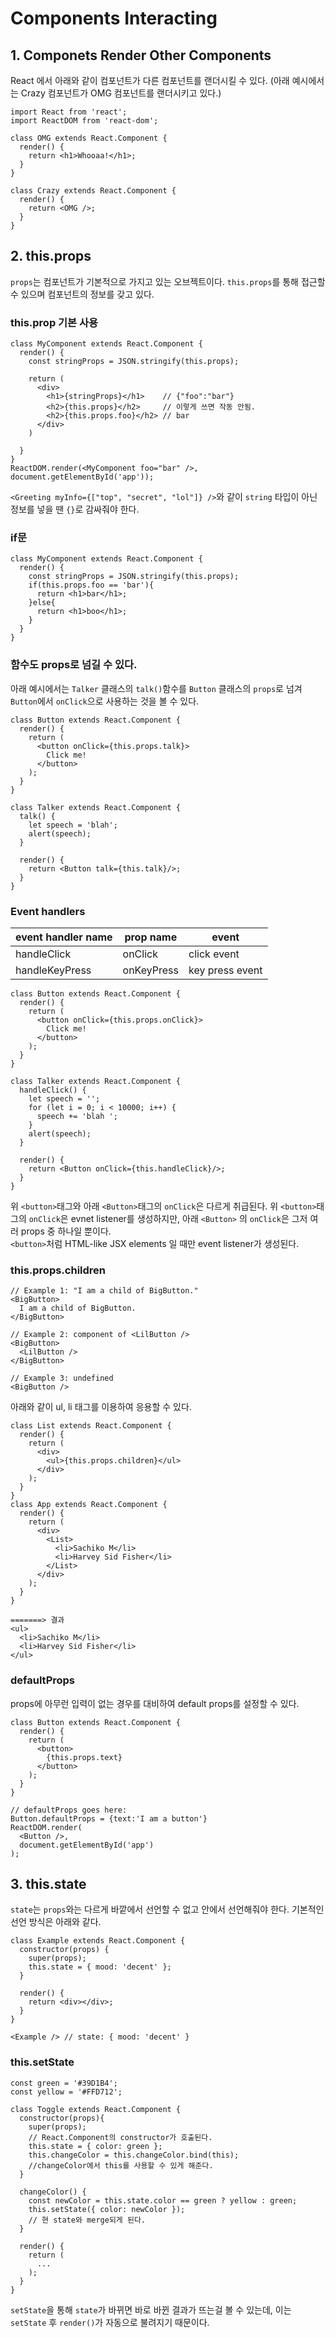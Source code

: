 # Components Interacting

## 1. Componets Render Other Components
React 에서 아래와 같이 컴포넌트가 다른 컴포넌트를 랜더시킬 수 있다. (아래 예시에서는 Crazy 컴포넌트가 OMG 컴포넌트를 랜더시키고 있다.)
```react
import React from 'react';
import ReactDOM from 'react-dom';

class OMG extends React.Component {
  render() {
    return <h1>Whooaa!</h1>;
  }
}

class Crazy extends React.Component {
  render() {
    return <OMG />;
  }
}
```
## 2. this.props
`props`는 컴포넌트가 기본적으로 가지고 있는 오브젝트이다. `this.props`를 통해 접근할 수 있으며 컴포넌트의 정보를 갖고 있다. 
### this.prop 기본 사용
```react
class MyComponent extends React.Component {
  render() {
  	const stringProps = JSON.stringify(this.props);

    return (
      <div>
        <h1>{stringProps}</h1>    // {"foo":"bar"}
        <h2>{this.props}</h2>     // 이렇게 쓰면 작동 안됨. 
        <h2>{this.props.foo}</h2> // bar
      </div>
    )
    
  }
}
ReactDOM.render(<MyComponent foo="bar" />, document.getElementById('app'));
```
`<Greeting myInfo={["top", "secret", "lol"]} />`와 같이 `string` 타입이 아닌 정보를 넣을 땐 `{}`로 감싸줘야 한다. 
### if문
```react
class MyComponent extends React.Component {
  render() {
  	const stringProps = JSON.stringify(this.props);
    if(this.props.foo == 'bar'){
      return <h1>bar</h1>;
    }else{
      return <h1>boo</h1>;
    }
  }
}
```
### 함수도 props로 넘길 수 있다.
아래 예시에서는 `Talker` 클래스의 `talk()`함수를 `Button` 클래스의 `props`로 넘겨 `Button`에서 `onClick`으로 사용하는 것을 볼 수 있다. 
```react
class Button extends React.Component {
  render() {
    return (
      <button onClick={this.props.talk}>
        Click me!
      </button>
    );
  }
}
```
```react
class Talker extends React.Component {
  talk() {
    let speech = 'blah';
    alert(speech);
  }
  
  render() {
    return <Button talk={this.talk}/>;
  }
}
```
### Event handlers
| event handler name | prop name  | event           |
|--------------------|------------|-----------------|
| handleClick        | onClick    | click event     |
| handleKeyPress     | onKeyPress | key press event |
```react
class Button extends React.Component {
  render() {
    return (
      <button onClick={this.props.onClick}>
        Click me!
      </button>
    );
  }
}
```
```react
class Talker extends React.Component {
  handleClick() {
    let speech = '';
    for (let i = 0; i < 10000; i++) {
      speech += 'blah ';
    }
    alert(speech);
  }
  
  render() {
    return <Button onClick={this.handleClick}/>;
  }
}
```
위 `<button>`태그와 아래 `<Button>`태그의 `onClick`은 다르게 취급된다. 위 `<button>`태그의 `onClick`은 evnet listener를 생성하지만, 아래 `<Button>` 의 `onClick`은 그저 여러 props 중 하나일 뿐이다. <br/>
`<button>`처럼 HTML-like JSX elements 일 때만 event listener가 생성된다. 

### this.props.children
```react
// Example 1: "I am a child of BigButton."
<BigButton>
  I am a child of BigButton.
</BigButton>
```
```react
// Example 2: component of <LilButton />
<BigButton>
  <LilButton />
</BigButton>
```
```react
// Example 3: undefined
<BigButton />
```
아래와 같이 ul, li 태그를 이용하여 응용할 수 있다. 
```react
class List extends React.Component {
  render() {
    return (
      <div>
        <ul>{this.props.children}</ul>
      </div>
    );
  }
}
class App extends React.Component {
  render() {
    return (
      <div>
        <List>
          <li>Sachiko M</li>
          <li>Harvey Sid Fisher</li>
        </List>
      </div>
    );
  }
}

=======> 결과
<ul>
  <li>Sachiko M</li>
  <li>Harvey Sid Fisher</li>
</ul>
```
### defaultProps
props에 아무런 입력이 없는 경우를 대비하여 default props를 설정할 수 있다. 
```react
class Button extends React.Component {
  render() {
    return (
      <button>
        {this.props.text}
      </button>
    );
  }
}

// defaultProps goes here:
Button.defaultProps = {text:'I am a button'}
ReactDOM.render(
  <Button />, 
  document.getElementById('app')
);
```
## 3. this.state
`state`는 `props`와는 다르게 바깥에서 선언할 수 없고 안에서 선언해줘야 한다. 
기본적인 선언 방식은 아래와 같다.
```react
class Example extends React.Component {
  constructor(props) {
    super(props);
    this.state = { mood: 'decent' };
  }

  render() {
    return <div></div>;
  }
}

<Example /> // state: { mood: 'decent' }
```

### this.setState
```react
const green = '#39D1B4';
const yellow = '#FFD712';

class Toggle extends React.Component {
  constructor(props){
    super(props); 
    // React.Component의 constructor가 호출된다.
    this.state = { color: green };
    this.changeColor = this.changeColor.bind(this); 
    //changeColor에서 this를 사용할 수 있게 해준다.
  }
  
  changeColor() {
    const newColor = this.state.color == green ? yellow : green;
    this.setState({ color: newColor });
    // 현 state와 merge되게 된다. 
  }
  
  render() {
    return (
      ...
    );
  }
}
```
`setState`을 통해 `state`가 바뀌면 바로 바뀐 결과가 뜨는걸 볼 수 있는데, 이는 `setState` 후 `render()`가 자동으로 불려지기 때문이다. 
